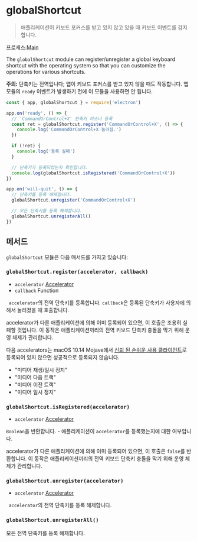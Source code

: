 # globalShortcut

> 애플리케이션이 키보드 포커스를 받고 있지 않고 있을 때 키보드 이벤트를 감지합니다.

프로세스:[Main](../glossary.md#main-process)

The `globalShortcut` module can register/unregister a global keyboard shortcut with the operating system so that you can customize the operations for various shortcuts.

**주의:** 단축키는 전역입니다; 앱이 키보드 포커스를 받고 있지 않을 때도 작동합니다. 앱 모듈의 `ready` 이벤트가 발생하기 전에 이 모듈을 사용하면 안 됩니다.

```javascript
const { app, globalShortcut } = require('electron')

app.on('ready', () => {
  // 'CommandOrControl+X' 단축키 리스너 등록
  const ret = globalShortcut.register('CommandOrControl+X', () => {
    console.log('CommandOrControl+X 눌러짐.')
  })

  if (!ret) {
    console.log('등록 실패')
  }

  // 단축키가 등록되었는지 확인합니다.
  console.log(globalShortcut.isRegistered('CommandOrControl+X'))
})

app.on('will-quit', () => {
  // 단축키를 등록 해제합니다.
  globalShortcut.unregister('CommandOrControl+X')

  // 모든 단축키를 등록 해제합니다.
  globalShortcut.unregisterAll()
})
```

## 메서드

`globalShortcut` 모듈은 다음 매서드를 가지고 있습니다:

### `globalShortcut.register(accelerator, callback)`

* `accelerator` [Accelerator](accelerator.md)
* `callback` Function

` accelerator`의 전역 단축키를 등록합니다. `callback`은 등록된 단축키가 사용자에 의해서 눌러졌을 때 호출합니다.

accelerator가 다른 애플리케이션에 의해 이미 등록되어 있으면, 이 호출은 조용히 실패할 것입니다. 이 동작은 애플리케이션끼리의 전역 키보드 단축키 충돌을 막기 위해 운영 체제가 관리합니다.

다음 accelerators는 macOS 10.14 Mojave에서 [신뢰 된 손쉬운 사용 클라이언트](https://developer.apple.com/library/archive/documentation/Accessibility/Conceptual/AccessibilityMacOSX/OSXAXTestingApps.html)로 등록되어 있지 않으면 성공적으로 등록되지 않습니다.

* "미디어 재생/일시 정지"
* "미디어 다음 트랙"
* "미디어 이전 트랙"
* "미디어 일시 정지"

### `globalShortcut.isRegistered(accelerator)`

* `accelerator` [Accelerator](accelerator.md)

`Boolean`을 반환합니다. - 애플리케이션이 `accelerator`를 등록했는지에 대한 여부입니다.

accelerator가 다른 애플리케이션에 의해 이미 등록되어 있으면, 이 호출은 `false`를 반환합니다. 이 동작은 애플리케이션끼리의 전역 키보드 단축키 충돌을 막기 위해 운영 체제가 관리합니다.

### `globalShortcut.unregister(accelerator)`

* `accelerator` [Accelerator](accelerator.md)

` accelerator`의 전역 단축키를 등록 해제합니다.

### `globalShortcut.unregisterAll()`

모든 전역 단축키를 등록 해제합니다.